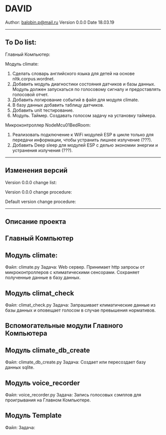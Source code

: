 # DAVID

Author: balobin.p@mail.ru
Version 0.0.0
Date 18.03.19

-------------------------------------------------------------------------
To Do list:
-------------------------------------------------------------------------

Главный Компьютер:

Модуль climate:
1. Сделать словарь английского языка для детей на основе nltk.corpus.wordnet.
2. Добавить модуль диагностики состояния датчиков и базы данных. Модуль должен запускаться по голосовому сигналу и предоставлять голосовой отчет.
3. Добавить логирование событий в файл для модуля climate.
4. В базу данных добавить таблицу датчиков.
5. Добавить unit тестирование.
6. Модуль. Таймер. Создавать голосом задачу на установку таймера.

Микроконтроллер NodeMcu01BedRoom:
1. Реализовать подключение к WiFi модулей ESP в цикле только для передачи информации, чтобы устранить лишнее излучение (???).
2. Добавить Deep sleep для модулей ESP с делью экономии энергии и устранения излучения (???).

-------------------------------------------------------------------------
Изменения версий
-------------------------------------------------------------------------

Version 0.0.0 change list:

Version 0.0.0 change procedure:

Default version change procedure:

-------------------------------------------------------------------------
Описание проекта
-------------------------------------------------------------------------

Главный Компьютер
------------------------------------
Модуль climate:
-----------------
Файл: climate.py
Задача:
Web сервер.
Принимает http запросы от микроконтроллеров с климатическими сенсорами.
Сохраняет полученные данные в базу данных.

Модуль climat_check
-----------------
Файл: climat_check.py
Задача:
Запрашивает климатические данные из базы данных и оповещает голосом в случае превышения нормативов.

Вспомогательные модули Главного Компьютера
------------------------------------
Модуль climate_db_create
-----------------
Файл: climate_db_create.py
Задача:
Создает или пересоздает базу данных sqlite.

Модуль voice_recorder
-----------------
Файл: voice_recorder.py
Задача:
Запись голосовых сэмплов для проигрывания на Главном Компьютере.

Модуль Template
-----------------
Файл: 
Задача:



